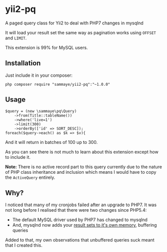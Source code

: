 # yii2-pq
A paged query class for Yii2 to deal with PHP7 changes in mysqlnd

It will load your result set the same way as pagination works using `OFFSET` and `LIMIT`.

This extension is 99% for MySQL users.

## Installation

Just include it in your composer:

    php composer require "sammaye/yii2-pq":"~1.0.0"

## Usage

	$query = (new \sammaye\pq\Query)
		->from(Title::tableName())
		->where('live=1')
		->limit(300)
		->orderBy(['id' => SORT_DESC]);
	foreach($query->each() as $k => $v){

And it will return in batches of 100 up to 300.

As you can see there is not much to learn about this extension except how to include it.

**Note:** There is no active record part to this query currently due to the 
nature of PHP class inheritance and inclusion which means I would have to copy the `ActiveQuery` entirely.

## Why?

I noticed that many of my cronjobs failed after an upgrade to PHP7. It was not 
long before I realised that there were two changes since PHP5.4:

- The default MySQL driver used by PHP7 has changed to mysqlnd
- And, mysqlnd now adds your [result sets to it's own memory](http://php.net/manual/en/mysqlinfo.concepts.buffering.php), buffering queries

Added to that, my own observations that unbuffered queries suck meant that I created this.
